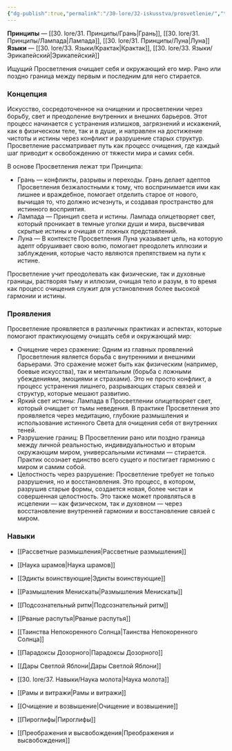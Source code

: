 ```yaml
---
{"dg-publish":true,"permalink":"/30-lore/32-iskusstva/prosvetlenie/","tags":["незримое/искусство"]}
---
```


**Принципы** — [[30. lore/31. Принципы/Грань\|Грань]], [[30. lore/31. Принципы/Лампада\|Лампада]], [[30. lore/31. Принципы/Луна\|Луна]]
**Языки** — [[30. lore/33. Языки/Крактак\|Крактак]], [[30. lore/33. Языки/Эрикапейский\|Эрикапейский]]

Ищущий Просветления очищает себя и окружающий его мир. Рано или поздно граница между первым и последним для него стирается.
### Концепция
Искусство, сосредоточенное на очищении и просветлении через борьбу, свет и преодоление внутренних и внешних барьеров. Этот процесс начинается с устранения излишков, загрязнений и искажений, как в физическом теле, так и в душе, и направлен на достижение чистоты и истины через конфликт и разрушение старых структур. Просветление рассматривает путь как процесс очищения, где каждый шаг приводит к освобождению от тяжести мира и самих себя.

В основе Просветления лежат три Принципа:

- Грань — конфликты, разрывы и переходы. Грань делает адептов Просветления безжалостными к тому, что воспринимается ими как лишнее и враждебное, помогает отделить старое от нового, вычищая то, что должно исчезнуть, и создавая пространство для истинного восприятия. 
- Лампада — Принцип света и истины. Лампада олицетворяет свет, который проникает в темные уголки души и мира, высвечивая скрытые истины и очищая от ложных представлений. 
- Луна — В контексте Просветления Луна указывает цель, на которую адепт обрушивает свою волю, помогает преодолеть иллюзии и заблуждения, которые часто являются препятствием на пути к истине. 

Просветление учит преодолевать как физические, так и духовные границы, растворяя тьму и иллюзии, очищая тело и разум, в то время как процесс очищения служит для установления более высокой гармонии и истины.
### Проявления
Просветление проявляется в различных практиках и аспектах, которые помогают практикующему очищать себя и окружающий мир:

- Очищение через сражение: Одним из главных проявлений Просветления является борьба с внутренними и внешними барьерами. Это сражение может быть как физическим (например, боевые искусства), так и ментальным (борьба с ложными убеждениями, эмоциями и страхами). Это не просто конфликт, а процесс устранения лишнего, разрывающих старых связей и структур, которые мешают развитию.
- Яркий свет истины: Лампада в Просветлении олицетворяет свет, который очищает от тьмы неведения. В практике Просветления это проявляется через медитацию, глубокие размышления и использование истинного Света для очищения себя от внутренних теней.
- Разрушение границ: В Просветлении рано или поздно граница между личной реальностью, индивидуальностью и вторым окружающим миром, универсальными истинами — стирается. Практик осознает единство всего сущего и постигает гармонию с миром и самим собой. 
- Целостность через разрушение: Просветление требует не только разрушения, но и восстановления. Это процесс, в котором, разрушив старые формы, создается новая, более чистая и совершенная целостность. Это также может проявляться в исцелении — как физическом, так и духовном — через восстановление внутренней гармонии и восстановление связей с миром.
### Навыки
- [[Рассветные размышления\|Рассветные размышления]]
- [[Наука шрамов\|Наука шрамов]]
- [[Эдикты воинствующие\|Эдикты воинствующие]]
- [[Размышления Менискаты\|Размышления Менискаты]]
- [[Подсознательный ритм\|Подсознательный ритм]]
- [[Рваные распутья\|Рваные распутья]]
- [[Таинства Непокоренного Солнца\|Таинства Непокоренного Солнца]]
- [[Парадоксы Дозорного\|Парадоксы Дозорного]]

- [[Дары Светлой Яблони\|Дары Светлой Яблони]]
- [[30. lore/37. Навыки/Наука молота\|Наука молота]]
- [[Рамы и витражи\|Рамы и витражи]]
- [[Очищение и возвышение\|Очищение и возвышение]]
- [[Пироглифы\|Пироглифы]]
- [[Преображения и высвобождения\|Преображения и высвобождения]]
